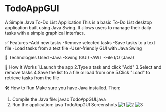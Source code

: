 # TodoAppGUI
A Simple Java To-Do List Application
This is a basic To-Do List desktop application built using Java Swing. It allows users to manage their daily tasks with a simple graphical interface.

✅ Features
-Add new tasks
-Remove selected tasks
-Save tasks to a text file
-Load tasks from a text file
-User-friendly GUI with Java Swing

📁 Technologies Used
-Java
-Swing (GUI)
-AWT
-File I/O (Java)

🔄 How It Works
1.Launch the app
2.Type a task and click "Add"
3.Select and remove tasks
4.Save the list to a file or load from one
5.Click "Load" to retrieve tasks from the file

🛠️ How to Run
Make sure you have Java installed. Then:
1. Compile the Java file:
         javac TodoAppGUI.java
2. Run the application:
         java TodoAppGUI
Screenshots
![1](https://github.com/user-attachments/assets/9321b0e6-74b7-46b3-ba8c-5a1b1a95b616)
![2](https://github.com/user-attachments/assets/204252fd-53a7-41ff-85c8-8ad7a5cd317e)
![3](https://github.com/user-attachments/assets/3148ced8-ae38-4d50-b905-7bfce436e5b9)




